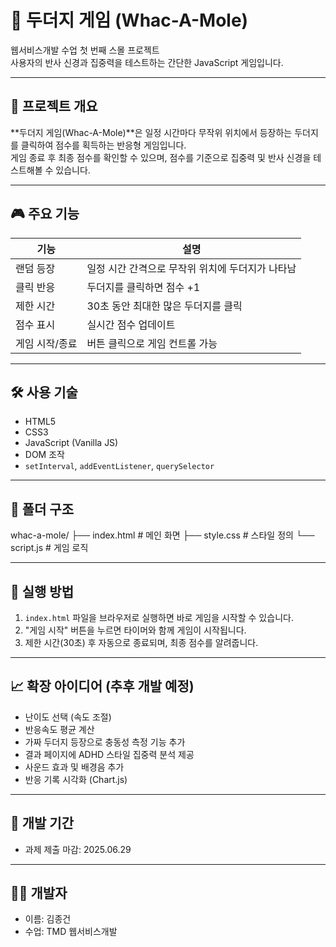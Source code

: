 # 🐹 두더지 게임 (Whac-A-Mole)

웹서비스개발 수업 첫 번째 스몰 프로젝트  
사용자의 반사 신경과 집중력을 테스트하는 간단한 JavaScript 게임입니다.

---

## 📌 프로젝트 개요

**두더지 게임(Whac-A-Mole)**은 일정 시간마다 무작위 위치에서 등장하는 두더지를 클릭하여 점수를 획득하는 반응형 게임입니다.  
게임 종료 후 최종 점수를 확인할 수 있으며, 점수를 기준으로 집중력 및 반사 신경을 테스트해볼 수 있습니다.

---

## 🎮 주요 기능

| 기능              | 설명 |
|------------------|------|
| 랜덤 등장        | 일정 시간 간격으로 무작위 위치에 두더지가 나타남 |
| 클릭 반응        | 두더지를 클릭하면 점수 +1 |
| 제한 시간        | 30초 동안 최대한 많은 두더지를 클릭 |
| 점수 표시        | 실시간 점수 업데이트 |
| 게임 시작/종료   | 버튼 클릭으로 게임 컨트롤 가능 |

---

## 🛠 사용 기술

- HTML5
- CSS3
- JavaScript (Vanilla JS)
- DOM 조작
- `setInterval`, `addEventListener`, `querySelector`

---

## 📂 폴더 구조

whac-a-mole/
├── index.html # 메인 화면
├── style.css # 스타일 정의
└── script.js # 게임 로직


---

## 🚀 실행 방법

1. `index.html` 파일을 브라우저로 실행하면 바로 게임을 시작할 수 있습니다.
2. "게임 시작" 버튼을 누르면 타이머와 함께 게임이 시작됩니다.
3. 제한 시간(30초) 후 자동으로 종료되며, 최종 점수를 알려줍니다.

---

## 📈 확장 아이디어 (추후 개발 예정)

- 난이도 선택 (속도 조절)
- 반응속도 평균 계산
- 가짜 두더지 등장으로 충동성 측정 기능 추가
- 결과 페이지에 ADHD 스타일 집중력 분석 제공
- 사운드 효과 및 배경음 추가
- 반응 기록 시각화 (Chart.js)

---

## 📅 개발 기간

- 과제 제출 마감: 2025.06.29

---

## 🙋‍♂️ 개발자

- 이름: 김종건
- 수업: TMD 웹서비스개발
